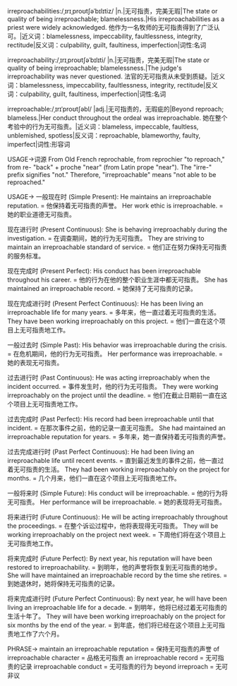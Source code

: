 irreproachabilities:/ˌɪrɪˌproʊtʃəˈbɪlɪtiz/
|n.|无可指责，完美无瑕|The state or quality of being irreproachable; blamelessness.|His irreproachabilities as a priest were widely acknowledged. 他作为一名牧师的无可指责得到了广泛认可。|近义词：blamelessness, impeccability, faultlessness, integrity, rectitude|反义词：culpability, guilt, faultiness, imperfection|词性:名词

irreproachability:/ˌɪrɪˌproʊtʃəˈbɪlɪti/
|n.|无可指责，完美无瑕|The state or quality of being irreproachable; blamelessness.|The judge's irreproachability was never questioned. 法官的无可指责从未受到质疑。|近义词：blamelessness, impeccability, faultlessness, integrity, rectitude|反义词：culpability, guilt, faultiness, imperfection|词性:名词

irreproachable:/ˌɪrɪˈproʊtʃəbl/
|adj.|无可指责的，无瑕疵的|Beyond reproach; blameless.|Her conduct throughout the ordeal was irreproachable.  她在整个考验中的行为无可指责。|近义词：blameless, impeccable, faultless, unblemished, spotless|反义词：reproachable, blameworthy, faulty, imperfect|词性:形容词


USAGE->词源
From Old French reprochable, from reprochier "to reproach," from re- "back" + proche "near" (from Latin prope "near").  The "irre-" prefix signifies "not."  Therefore, "irreproachable" means "not able to be reproached."


USAGE->
一般现在时 (Simple Present):
He maintains an irreproachable reputation. = 他保持着无可指责的声誉。
Her work ethic is irreproachable. = 她的职业道德无可指责。

现在进行时 (Present Continuous):
She is behaving irreproachably during the investigation. = 在调查期间，她的行为无可指责。
They are striving to maintain an irreproachable standard of service. = 他们正在努力保持无可指责的服务标准。

现在完成时 (Present Perfect):
His conduct has been irreproachable throughout his career. = 他的行为在他的整个职业生涯中都无可指责。
She has maintained an irreproachable record. = 她保持了无可指责的记录。

现在完成进行时 (Present Perfect Continuous):
He has been living an irreproachable life for many years. = 多年来，他一直过着无可指责的生活。
They have been working irreproachably on this project. = 他们一直在这个项目上无可指责地工作。

一般过去时 (Simple Past):
His behavior was irreproachable during the crisis. = 在危机期间，他的行为无可指责。
Her performance was irreproachable. = 她的表现无可指责。

过去进行时 (Past Continuous):
He was acting irreproachably when the incident occurred. = 事件发生时，他的行为无可指责。
They were working irreproachably on the project until the deadline. = 他们在截止日期前一直在这个项目上无可指责地工作。

过去完成时 (Past Perfect):
His record had been irreproachable until that incident. = 在那次事件之前，他的记录一直无可指责。
She had maintained an irreproachable reputation for years. = 多年来，她一直保持着无可指责的声誉。

过去完成进行时 (Past Perfect Continuous):
He had been living an irreproachable life until recent events. = 直到最近发生的事件之前，他一直过着无可指责的生活。
They had been working irreproachably on the project for months. = 几个月来，他们一直在这个项目上无可指责地工作。

一般将来时 (Simple Future):
His conduct will be irreproachable. = 他的行为将无可指责。
Her performance will be irreproachable. = 她的表现将无可指责。

将来进行时 (Future Continuous):
He will be acting irreproachably throughout the proceedings. = 在整个诉讼过程中，他将表现得无可指责。
They will be working irreproachably on the project next week. = 下周他们将在这个项目上无可指责地工作。

将来完成时 (Future Perfect):
By next year, his reputation will have been restored to irreproachability. = 到明年，他的声誉将恢复到无可指责的地步。
She will have maintained an irreproachable record by the time she retires. = 到她退休时，她将保持无可指责的记录。

将来完成进行时 (Future Perfect Continuous):
By next year, he will have been living an irreproachable life for a decade. = 到明年，他将已经过着无可指责的生活十年了。
They will have been working irreproachably on the project for six months by the end of the year. = 到年底，他们将已经在这个项目上无可指责地工作了六个月。


PHRASE->
maintain an irreproachable reputation = 保持无可指责的声誉
of irreproachable character =  品格无可指责
an irreproachable record = 无可指责的记录
irreproachable conduct = 无可指责的行为
beyond irreproach = 无可非议
